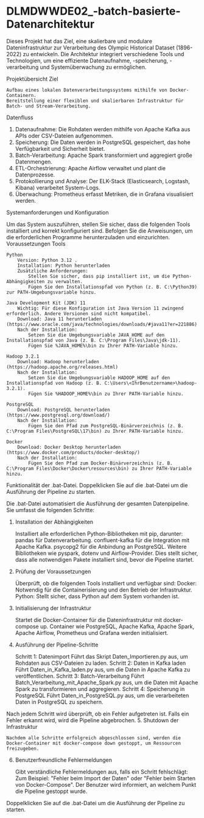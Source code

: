 # DLMDWWDE02_-batch-basierte-Datenarchitektur
Dieses Projekt hat das Ziel, eine skalierbare und modulare Dateninfrastruktur zur Verarbeitung des Olympic Historical Dataset (1896-2022) zu entwickeln. Die Architektur integriert verschiedene Tools und Technologien, um eine effiziente Datenaufnahme, -speicherung, -verarbeitung und Systemüberwachung zu ermöglichen.

Projektübersicht
Ziel

    Aufbau eines lokalen Datenverarbeitungssystems mithilfe von Docker-Containern.
    Bereitstellung einer flexiblen und skalierbaren Infrastruktur für Batch- und Stream-Verarbeitung.

Datenfluss
1. Datenaufnahme: Die Rohdaten werden mithilfe von Apache Kafka aus APIs oder CSV-Dateien aufgenommen.
2. Speicherung: Die Daten werden in PostgreSQL gespeichert, das hohe Verfügbarkeit und Sicherheit bietet.
3. Batch-Verarbeitung: Apache Spark transformiert und aggregiert große Datenmengen.
4. ETL-Orchestrierung: Apache Airflow verwaltet und plant die Datenprozesse.
5. Protokollierung und Analyse: Der ELK-Stack (Elasticsearch, Logstash, Kibana) verarbeitet System-Logs.
6. Überwachung: Prometheus erfasst Metriken, die in Grafana visualisiert werden.

Systemanforderungen und Konfiguration

Um das System auszuführen, stellen Sie sicher, dass die folgenden Tools installiert und korrekt konfiguriert sind. Befolgen Sie die Anweisungen, um die erforderlichen Programme herunterzuladen und einzurichten.
Voraussetzungen
Tools

    Python
        Version: Python 3.12 .
        Installation: Python herunterladen
        Zusätzliche Anforderungen:
            Stellen Sie sicher, dass pip installiert ist, um die Python-Abhängigkeiten zu verwalten.
            Fügen Sie den Installationspfad von Python (z. B. C:\Python39) zur PATH-Umgebungsvariable hinzu.

    Java Development Kit (JDK) 11
        Wichtig: Für diese Konfiguration ist Java Version 11 zwingend erforderlich. Andere Versionen sind nicht kompatibel.
        Download: Java 11 herunterladen (https://www.oracle.com/java/technologies/downloads/#java11?er=221886)
        Nach der Installation:
            Setzen Sie die Umgebungsvariable JAVA_HOME auf den Installationspfad von Java (z. B. C:\Program Files\Java\jdk-11).
            Fügen Sie %JAVA_HOME%\bin zu Ihrer PATH-Variable hinzu.

    Hadoop 3.2.1
        Download: Hadoop herunterladen (https://hadoop.apache.org/releases.html)
        Nach der Installation:
            Setzen Sie die Umgebungsvariable HADOOP_HOME auf den Installationspfad von Hadoop (z. B. C:\Users\<IhrBenutzername>\hadoop-3.2.1).
            Fügen Sie %HADOOP_HOME%\bin zu Ihrer PATH-Variable hinzu.

    PostgreSQL
        Download: PostgreSQL herunterladen (https://www.postgresql.org/download/)
        Nach der Installation:
            Fügen Sie den Pfad zum PostgreSQL-Binärverzeichnis (z. B. C:\Program Files\PostgreSQL\17\bin) zu Ihrer PATH-Variable hinzu.

    Docker
        Download: Docker Desktop herunterladen (https://www.docker.com/products/docker-desktop/)
        Nach der Installation:
            Fügen Sie den Pfad zum Docker-Binärverzeichnis (z. B. C:\Program Files\Docker\Docker\resources\bin) zu Ihrer PATH-Variable hinzu.


Funktionalität der .bat-Datei. Doppelklicken Sie auf die .bat-Datei um die Ausführung der Pipeline zu starten.

Die .bat-Datei automatisiert die Ausführung der gesamten Datenpipeline. Sie umfasst die folgenden Schritte:
1. Installation der Abhängigkeiten

    Installiert alle erforderlichen Python-Bibliotheken mit pip, darunter:
        pandas für Datenverarbeitung.
        confluent-kafka für die Integration mit Apache Kafka.
        psycopg2 für die Anbindung an PostgreSQL.
        Weitere Bibliotheken wie pyspark, dotenv und Airflow-Provider.
    Dies stellt sicher, dass alle notwendigen Pakete installiert sind, bevor die Pipeline startet.

2. Prüfung der Voraussetzungen

    Überprüft, ob die folgenden Tools installiert und verfügbar sind:
        Docker: Notwendig für die Containerisierung und den Betrieb der Infrastruktur.
        Python: Stellt sicher, dass Python auf dem System vorhanden ist.

3. Initialisierung der Infrastruktur

    Startet die Docker-Container für die Dateninfrastruktur mit docker-compose up.
    Container wie PostgreSQL, Apache Kafka, Apache Spark, Apache Airflow, Prometheus und Grafana werden initialisiert.

4. Ausführung der Pipeline-Schritte

    Schritt 1: Datenimport
        Führt das Skript Daten_Importieren.py aus, um Rohdaten aus CSV-Dateien zu laden.
    Schritt 2: Daten in Kafka laden
        Führt Daten_in_Kafka_laden.py aus, um die Daten in Apache Kafka zu veröffentlichen.
    Schritt 3: Batch-Verarbeitung
        Führt Batch_Verarbeitung_mit_Apache_Spark.py aus, um die Daten mit Apache Spark zu transformieren und aggregieren.
    Schritt 4: Speicherung in PostgreSQL
        Führt Daten_in_PostgreSQL.py aus, um die verarbeiteten Daten in PostgreSQL zu speichern.

Nach jedem Schritt wird überprüft, ob ein Fehler aufgetreten ist. Falls ein Fehler erkannt wird, wird die Pipeline abgebrochen.
5. Shutdown der Infrastruktur

    Nachdem alle Schritte erfolgreich abgeschlossen sind, werden die Docker-Container mit docker-compose down gestoppt, um Ressourcen freizugeben.

6. Benutzerfreundliche Fehlermeldungen

    Gibt verständliche Fehlermeldungen aus, falls ein Schritt fehlschlägt:
        Zum Beispiel: "Fehler beim Import der Daten" oder "Fehler beim Starten von Docker-Compose".
    Der Benutzer wird informiert, an welchem Punkt die Pipeline gestoppt wurde.

Doppelklicken Sie auf die .bat-Datei um die Ausführung der Pipeline zu starten.
